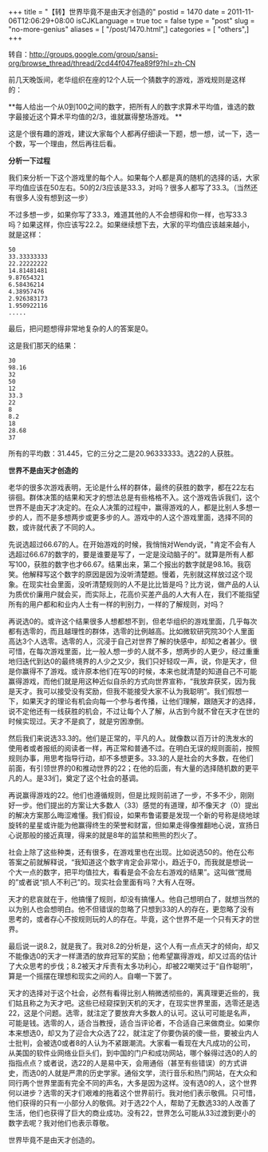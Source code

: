 +++
title = "【转】世界毕竟不是由天才创造的"
postid = 1470
date = 2011-11-06T12:06:29+08:00
isCJKLanguage = true
toc = false
type = "post"
slug = "no-more-genius"
aliases = [ "/post/1470.html",]
categories = [ "others",]
+++


转自：<http://groups.google.com/group/sansi-org/browse_thread/thread/2cd44f047fea89f9?hl=zh-CN>

前几天晚饭间，老华组织在座的12个人玩一个猜数字的游戏，游戏规则是这样的：

**每人给出一个从0到100之间的数字，把所有人的数字求算术平均值，谁选的数字最接近这个算术平均值的2/3，谁就赢得整场游戏。 **

这是个很有趣的游戏，建议大家每个人都再仔细读一下题，想一想，试一下，选一个数，写一个理由，然后再往后看。

<!--more-->

**分析一下过程**

我们来分析一下这个游戏里的每个人。如果每个人都是真的随机的选择的话，大家平均值应该在50左右。50的2/3应该是33.3，对吗？很多人都写了33.3。（当然还有很多人没有想到这一步）

不过多想一步，如果你写了33.3，难道其他的人不会想得和你一样，也写33.3吗？如果这样，你应该写22.2。如果继续想下去，大家的平均值应该越来越小，就是这样：

	50  
	33.33333333  
	22.22222222  
	14.81481481  
	9.87654321  
	6.58436214  
	4.38957476  
	2.926383173  
	1.950922116  
	.....

最后，把问题想得非常地复杂的人的答案是0。

这是我们那天的结果：

	30  
	98.16  
	32  
	50  
	12  
	33.3  
	22  
	8  
	8.2  
	18  
	28.68  
	37

所有的平均数：31.445，它的三分之二是20.96333333。选22的人获胜。

**世界不是由天才创造的**

老华的很多次游戏表明，无论是什么样的群体，最终的获胜的数字，都在22左右徘徊。群体决策的结果和天才的想法总是有些格格不入。这个游戏告诉我们，这个世界不是由天才决定的。在众人决策的过程中，赢得游戏的人，都是比别人多想一步的人，而不是多想两步或更多步的人。游戏中的人这个游戏里面，选择不同的数，或许就代表了不同的人。

先说选超过66.67的人。在开始游戏的时候，我悄悄对Wendy说，"肯定不会有人选超过66.67的数字的，要是谁要是写了，一定是没动脑子的"。就算是所有人都写100，获胜的数字也才66.67。结果出来，第二个报出的数字就是98.16。我窃笑。他解释写这个数字的原因是因为没听清楚题。慢着，先别就这样放过这个现象。在现实社会里面，没听清楚规则的人不是比比皆是吗？比方说，做产品的人认为质优价廉用户就会买，而实际上，花高价买差产品的人大有人在，我们不能指望所有的用户都和和业内人士有一样的判别力，一样的了解规则，对吗？

再说选0的。或许这个结果很多人想都想不到，但老华组织的游戏里面，几乎每次都有选零的，而且越理性的群体，选零的比例越高。比如微软研究院30个人里面高达3个人选零。选零的人，沉浸于自己对世界了解的快感中，却知之者甚少。很可惜，在每次游戏里面，比一般人想一步的人就不多，想两步的人更少，经过重重地归迭代到达0的最终境界的人少之又少，我们只好轻叹一声，说，你是天才，但是你赢得不了游戏。或许原本他们在写0的时候，本来也就清楚的知道自己不可能赢得游戏，而他们就是用这种近似自杀的方式向世界宣称，“我放弃获奖，因为我是天才。我可以接受没有奖励，但我不能接受大家不认为我聪明”。我们假想一下，如果天才的理论有机会向每一个参与者传播，让他们理解，跟随天才的选择，说不定他还有一线获胜的机会，不过让每个人了解，从古到今就不曾在天才在世的时候实现过。天才不是疯了，就是穷困潦倒。

然后我们来说选33.3的。他们是正常的，平凡的人。就像数以百万计的洗发水的使用者或者报纸的阅读者一样，再正常和普通不过。在明白无误的规则面前，按照规则办事，用思考指导行动，却不多想更多。33.3的人是社会的大多数，在他们前面，有引领世界的0和推动世界的22；在他的后面，有大量的选择随机数的更平凡的人。是33们，奠定了这个社会的基调。

再说赢得游戏的22。他们也遵循规则，但是比规则前进了一步，不多不少，刚刚好一步。他们提出的方案让大多数人（33）感觉的有道理，却不像天才（0）提出的解决方案那么晦涩难懂。我们假设，如果布鲁诺要是发现一个新的号称是绕地球旋转的星星或许能为他赢得终生的荣誉和财富，但如果走得像推翻地心说，宣扬日心说那般的接近真理，得来的就是8年的监禁和熊熊的烈火了。

社会上除了这些种类，还有很多，在游戏里也在出现。比如说选50的。他在公布答案之前就解释说，“我知道这个数字肯定会非常小，趋近于0，而我就是想说一个大一点的数字，把平均值拉大，看看是会不会左右游戏的结果”。这叫做“搅局的”或者说“损人不利己”的。现实社会里面有吗？大有人在呀。  

天才的悲哀就在于，他搞懂了规则，却没有搞懂人。他自己想明白了，就想当然的以为别人也会想明白。他不但错误的忽略了只想到33的人的存在，更忽略了没有思考的，或者存心不按规则玩的人的存在。毕竟，这个世界不是一个只有天才的世界。

最后说一说8.2，就是我了。我对8.2的分析是，这个人有一点点天才的倾向，却又不能像选0的天才一样潇洒的放弃冠军的奖励；他希望赢得游戏，却又过高的估计了大众思考的步伐；8.2被天才斥责有太多功利心，却被22嘲笑过于“自作聪明”，算是一个摇摆在理想和现实之间的人。自嘲一下罢了。

天才的选择对于这个社会，必然有看得比别人稍微透彻些的，离真理更近些的，我们姑且称之为天才吧。这些已经窥探到天机的天才，在现实世界里面，选零还是选22，这是个问题。选零，就注定了要放弃大多数人的认可。这认可可能是名声，可能是钱。选零的人，适合当教授，适合当评论者，不合适自己来做商业。如果你本来想选0，却又为了迎合大众选了22，就注定了你要伪装的傻一些，要被业内人士批判，会被选0或者8的人认为不紧跟潮流。大家看一看现在大凡成功的公司，从美国的软件业网络业巨头们，到中国的门户和成功网站，哪个躲得过选0的人的指指点点？或者说，选22的人是易中天，会用通俗（甚至有些错误）的方式讲史，而选0的人就是严肃的历史学家。通俗文学，流行音乐和热门网站，在大众和同行两个世界里面有完全不同的声名，大多是因为这样。没有选0的人，这个世界何以进步？选零的天才们艰难的拖着这个世界前行。我对他们表示敬佩。只可惜，他们获得的只有一小部分人的敬佩。对于选22个人，帮助了无数选33的人改善了生活，他们也获得了巨大的商业成功。没有22，世界怎么可能从33过渡到更小的数字去呢？我对他们也表示尊敬。

世界毕竟不是由天才创造的。

